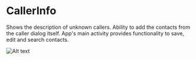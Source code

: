 # CallerInfo
Shows the description of unknown callers. Ability to add the contacts from the caller dialog itself. App's main activity provides functionality to save, edit and search contacts.


![Alt text](file:///C:/Users/shashank/Pictures/fruit.png?raw=true "Optional Title")
